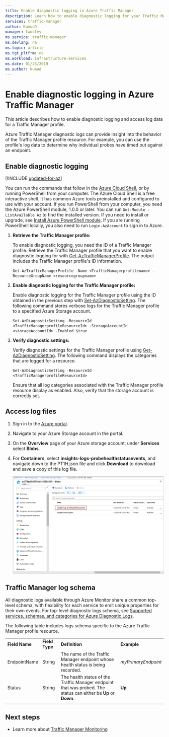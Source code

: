 ```yaml
---
title: Enable diagnostic logging in Azure Traffic Manager
description: Learn how to enable diagnostic logging for your Traffic Manager profile and access the log files that are created as a result.
services: traffic-manager
author: KumudD
manager: twooley
ms.service: traffic-manager
ms.devlang: na
ms.topic: article
ms.tgt_pltfrm: na
ms.workload: infrastructure-services
ms.date: 01/25/2019
ms.author: kumud
---
```


# Enable diagnostic logging in Azure Traffic Manager

This article describes how to enable diagnostic logging and access log data for a Traffic Manager profile.

Azure Traffic Manager diagnostic logs can provide insight into the behavior of the Traffic Manager profile resource. For example, you can use the profile's log data to determine why individual probes have timed out against an endpoint.

## Enable diagnostic logging

[!INCLUDE [updated-for-az](../../includes/updated-for-az.md)]

You can run the commands that follow in the [Azure Cloud Shell](https://shell.azure.com/powershell), or by running PowerShell from your computer. The Azure Cloud Shell is a free interactive shell. It has common Azure tools preinstalled and configured to use with your account. 
If you run PowerShell from your computer, you need the Azure PowerShell module, 1.0.0 or later. You can run `Get-Module -ListAvailable Az` to find the installed version. If you need to install or upgrade, see [Install Azure PowerShell module](/powershell/azure/install-az-ps). If you are running PowerShell locally, you also need to run `Login-AzAccount` to sign in to Azure.

1. **Retrieve the Traffic Manager profile:**

    To enable diagnostic logging, you need the ID of a Traffic Manager profile. Retrieve the Traffic Manager profile that you want to enable diagnostic logging for with [Get-AzTrafficManagerProfile](/powershell/module/az.TrafficManager/Get-azTrafficManagerProfile). The output includes the Traffic Manager profile's ID information.

    ```azurepowershell-interactive
    Get-AzTrafficManagerProfile -Name <TrafficManagerprofilename> -ResourceGroupName <resourcegroupname>
    ```

2. **Enable diagnostic logging for the Traffic Manager profile:**

    Enable diagnostic logging for the Traffic Manager profile using the ID obtained in the previous step with [Set-AzDiagnosticSetting](https://docs.microsoft.com/powershell/module/az.monitor/set-azdiagnosticsetting?view=latest). The following command stores verbose logs for the Traffic Manager profile to a specified Azure Storage account. 

      ```azurepowershell-interactive
    Set-AzDiagnosticSetting -ResourceId <TrafficManagerprofileResourceId> -StorageAccountId <storageAccountId> -Enabled $true
      ``` 
3. **Verify diagnostic settings:**

      Verify diagnostic settings for the Traffic Manager profile using [Get-AzDiagnosticSetting](https://docs.microsoft.com/powershell/module/az.monitor/get-azdiagnosticsetting?view=latest). The following command displays the categories that are logged for a resource.

     ```azurepowershell-interactive
     Get-AzDiagnosticSetting -ResourceId <TrafficManagerprofileResourceId>
     ```  
      Ensure that all log categories associated with the Traffic Manager profile resource display as enabled. Also, verify that the storage account is correctly set.

## Access log files
1. Sign in to the [Azure portal](https://portal.azure.com). 
1. Navigate to your Azure Storage account in the portal.
2. On the **Overview** page of your Azure storage account, under **Services** select **Blobs**.
3. For **Containers**, select **insights-logs-probehealthstatusevents**, and navigate down to the PT1H.json file and click **Download** to download and save a copy of this log file.

    ![Access log files of your Traffic Manager profile from a blob storage](./media/traffic-manager-logs/traffic-manager-logs.png)


## Traffic Manager log schema

All diagnostic logs available through Azure Monitor share a common top-level schema, with flexibility for each service to emit unique properties for their own events. 
For top-level diagnostic logs schema, see [Supported services, schemas, and categories for Azure Diagnostic Logs](../azure-monitor/platform/tutorial-dashboards.md).

The following table includes logs schema specific to the Azure Traffic Manager profile resource.

|||||
|----|----|---|---|
|**Field Name**|**Field Type**|**Definition**|**Example**|
|EndpointName|String|The name of the Traffic Manager endpoint whose health status is being recorded.|*myPrimaryEndpoint*|
|Status|String|The health status of the Traffic Manager endpoint that was probed. The status can either be **Up** or **Down**.|**Up**|
|||||

## Next steps

* Learn more about [Traffic Manager Monitoring](traffic-manager-monitoring.md)

